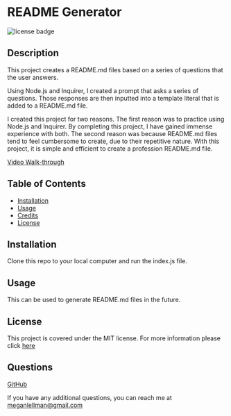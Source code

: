 # README Generator
![license badge](https://img.shields.io/static/v1?label=license&message=MIT&color=blue)
    
## Description
    
This project creates a README.md files based on a series of questions that the user answers. 

Using Node.js and Inquirer, I created a prompt that asks a series of questions. Those responses are then inputted into a template literal that is added to a README.md file.

I created this project for two reasons. The first reason was to practice using Node.js and Inquirer. By completing this project, I have gained immense experience with both. The second reason was because README.md files tend to feel cumbersome to create, due to their repetitive nature. With this project, it is simple and efficient to create a profession README.md file.

[Video Walk-through]( https://watch.screencastify.com/v/wdqNVqpkH79LwZvcJNz1)

  ## Table of Contents

- [Installation](#installation)
- [Usage](#usage)
- [Credits](#credits)
- [License](#license)

## Installation
    
Clone this repo to your local computer and run the index.js file.
    
## Usage
  
This can be used to generate README.md files in the future. 
    

    

    



    
## License
  
  This project is covered under the MIT license. For more information please click [here](https://choosealicense.com/)









## Questions

[GitHub](github.com/megellman)

If you have any additional questions, you can reach me at meganlellman@gmail.com
